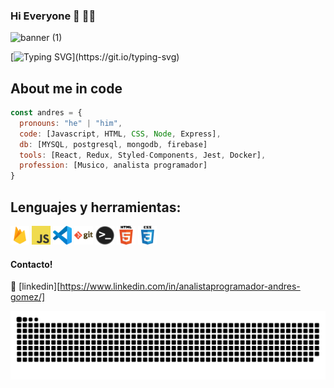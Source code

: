 
### Hi Everyone 👋 👨‍💻
![banner (1)](https://user-images.githubusercontent.com/72934827/172896217-e23e6f35-579e-42b6-a308-4e6891c62e57.jpg)

[![Typing SVG](https://readme-typing-svg.herokuapp.com?duration=5000&center=true&width=450&lines=Welcome+to+my+Github+Page!;I'm+Andrés+Gómez.;I'm+a+Fullstack+Developer.;I'm+always+expanding+my+tech+stack!)](https://git.io/typing-svg)


## About me in code

```js
const andres = { 
  pronouns: "he" | "him",
  code: [Javascript, HTML, CSS, Node, Express],
  db: [MYSQL, postgresql, mongodb, firebase]
  tools: [React, Redux, Styled-Components, Jest, Docker],
  profession: [Musico, analista programador] 
}
```
  
## **Lenguajes y herramientas:**  

<code><img height="30" src="https://raw.githubusercontent.com/github/explore/80688e429a7d4ef2fca1e82350fe8e3517d3494d/topics/firebase/firebase.png"></code>
<code><img height="30" src="https://raw.githubusercontent.com/github/explore/80688e429a7d4ef2fca1e82350fe8e3517d3494d/topics/javascript/javascript.png"></code>
<code><img height="30" src="https://raw.githubusercontent.com/github/explore/80688e429a7d4ef2fca1e82350fe8e3517d3494d/topics/visual-studio-code/visual-studio-code.png"></code>
<code><img height="30" src="https://raw.githubusercontent.com/github/explore/80688e429a7d4ef2fca1e82350fe8e3517d3494d/topics/git/git.png"></code>
<code><img height="30" src="https://raw.githubusercontent.com/github/explore/80688e429a7d4ef2fca1e82350fe8e3517d3494d/topics/terminal/terminal.png"></code>
<code><img height="30" src="https://raw.githubusercontent.com/github/explore/80688e429a7d4ef2fca1e82350fe8e3517d3494d/topics/html/html.png"></code>
<code><img height="30" src="https://raw.githubusercontent.com/github/explore/80688e429a7d4ef2fca1e82350fe8e3517d3494d/topics/css/css.png"></code>
  
#### Contacto!

  
👔 [linkedin][https://www.linkedin.com/in/analistaprogramador-andres-gomez/]

<img src="https://github.com/DHANOLA/DHANOLA/raw/output/github-contribution-grid-snake.svg" alt="snake"></center>

